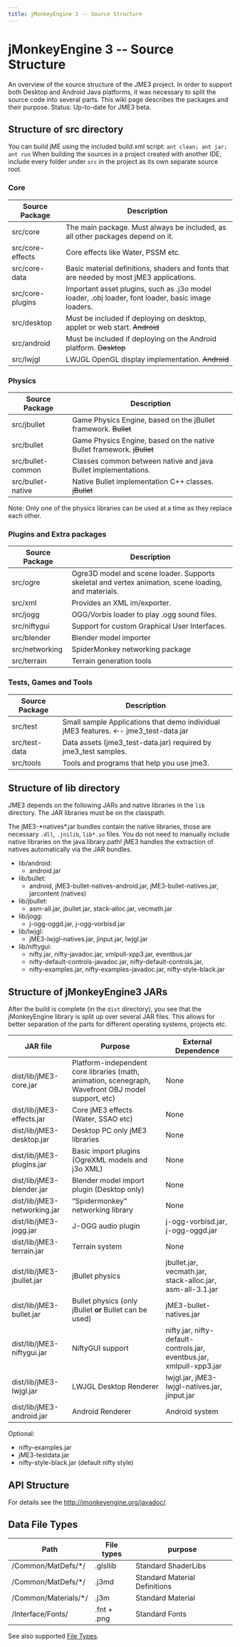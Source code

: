 ```yaml
---
title: jMonkeyEngine 3 -- Source Structure
---
```

<h1 class="sectionedit1" id="jmonkeyengine_3_--_source_structure">jMonkeyEngine 3 -- Source Structure</h1>
<div class="level1">

<p>
An overview of the source structure of the JME3 project. In order to support both Desktop and Android Java platforms, it was necessary to split the source code into several parts. This wiki page describes the packages and their purpose. Status: Up-to-date for JME3 beta.
</p>

</div>
<!-- EDIT1 SECTION "jMonkeyEngine 3 -- Source Structure" [1-323] -->
<h2 class="sectionedit2" id="structure_of_src_directory">Structure of src directory</h2>
<div class="level2">

<p>
You can build jME using the included build.xml script: <code>ant clean; ant jar; ant run</code>
When building the sources in a project created with another IDE,  include every folder under <code>src</code> in the project as its own separate source root.
</p>

</div>
<!-- EDIT2 SECTION "Structure of src directory" [324-598] -->
<h3 class="sectionedit3" id="core">Core</h3>
<div class="level3">
<div class="table sectionedit4"><table class="inline">
	<thead>
	<tr class="row0">
		<th class="col0 leftalign"> Source Package    </th><th class="col1 leftalign"> Description     </th>
	</tr>
	</thead>
	<tr class="row1">
		<td class="col0 leftalign"> src/core         </td><td class="col1"> The main package. Must always be included, as all other packages depend on it. </td>
	</tr>
	<tr class="row2">
		<td class="col0"> src/core-effects </td><td class="col1"> Core effects like Water, PSSM etc. </td>
	</tr>
	<tr class="row3">
		<td class="col0 leftalign"> src/core-data    </td><td class="col1"> Basic material definitions, shaders and fonts that are needed by most jME3 applications. </td>
	</tr>
	<tr class="row4">
		<td class="col0"> src/core-plugins </td><td class="col1"> Important asset plugins, such as .j3o model loader, .obj loader, font loader, basic image loaders. </td>
	</tr>
	<tr class="row5">
		<td class="col0 leftalign"> src/desktop      </td><td class="col1 leftalign"> Must be included if deploying on desktop, applet or web start. <del>Android</del>  </td>
	</tr>
	<tr class="row6">
		<td class="col0 leftalign"> src/android      </td><td class="col1"> Must be included if deploying on the Android platform. <del>Desktop</del> </td>
	</tr>
	<tr class="row7">
		<td class="col0 leftalign"> src/lwjgl        </td><td class="col1"> LWJGL OpenGL display implementation. <del>Android</del> </td>
	</tr>
</table></div>
<!-- EDIT4 TABLE [614-1335] -->
</div>
<!-- EDIT3 SECTION "Core" [599-1336] -->
<h3 class="sectionedit5" id="physics">Physics</h3>
<div class="level3">
<div class="table sectionedit6"><table class="inline">
	<thead>
	<tr class="row0">
		<th class="col0"> Source Package </th><th class="col1"> Description </th>
	</tr>
	</thead>
	<tr class="row1">
		<td class="col0 leftalign"> src/jbullet       </td><td class="col1"> Game Physics Engine, based on the jBullet framework. <del>Bullet</del></td>
	</tr>
	<tr class="row2">
		<td class="col0 leftalign"> src/bullet        </td><td class="col1"> Game Physics Engine, based on the native Bullet framework. <del>jBullet</del></td>
	</tr>
	<tr class="row3">
		<td class="col0"> src/bullet-common </td><td class="col1"> Classes common between native and java Bullet implementations.</td>
	</tr>
	<tr class="row4">
		<td class="col0"> src/bullet-native </td><td class="col1"> Native Bullet implementation C++ classes. <del>jBullet</del></td>
	</tr>
</table></div>
<!-- EDIT6 TABLE [1356-1753] -->
<p>
Note: Only one of the physics libraries can be used at a time as they replace each other.
</p>

</div>
<!-- EDIT5 SECTION "Physics" [1337-1845] -->
<h3 class="sectionedit7" id="plugins_and_extra_packages">Plugins and Extra packages</h3>
<div class="level3">
<div class="table sectionedit8"><table class="inline">
	<thead>
	<tr class="row0">
		<th class="col0"> Source Package </th><th class="col1"> Description </th>
	</tr>
	</thead>
	<tr class="row1">
		<td class="col0 leftalign"> src/ogre       </td><td class="col1"> Ogre3D model and scene loader. Supports skeletal and vertex animation, scene loading, and materials. </td>
	</tr>
	<tr class="row2">
		<td class="col0 leftalign"> src/xml        </td><td class="col1 leftalign"> Provides an XML im/exporter.  </td>
	</tr>
	<tr class="row3">
		<td class="col0 leftalign"> src/jogg       </td><td class="col1 leftalign"> OGG/Vorbis loader to play .ogg sound files.   </td>
	</tr>
	<tr class="row4">
		<td class="col0 leftalign"> src/niftygui   </td><td class="col1"> Support for custom Graphical User Interfaces. </td>
	</tr>
	<tr class="row5">
		<td class="col0 leftalign"> src/blender    </td><td class="col1"> Blender model importer </td>
	</tr>
	<tr class="row6">
		<td class="col0"> src/networking </td><td class="col1"> SpiderMonkey networking package </td>
	</tr>
	<tr class="row7">
		<td class="col0 leftalign"> src/terrain    </td><td class="col1"> Terrain generation tools</td>
	</tr>
</table></div>
<!-- EDIT8 TABLE [1883-2369] -->
</div>
<!-- EDIT7 SECTION "Plugins and Extra packages" [1846-2370] -->
<h3 class="sectionedit9" id="tests_games_and_tools">Tests, Games and Tools</h3>
<div class="level3">
<div class="table sectionedit10"><table class="inline">
	<thead>
	<tr class="row0">
		<th class="col0"> Source Package </th><th class="col1"> Description </th>
	</tr>
	</thead>
	<tr class="row1">
		<td class="col0 leftalign"> src/test      </td><td class="col1"> Small sample Applications that demo individual jME3 features. ←- jme3_test-data.jar </td>
	</tr>
	<tr class="row2">
		<td class="col0"> src/test-data </td><td class="col1"> Data assets (jme3_test-data.jar) required by jme3_test samples. </td>
	</tr>
	<tr class="row3">
		<td class="col0 leftalign"> src/tools     </td><td class="col1"> Tools and programs that help you use jme3. </td>
	</tr>
</table></div>
<!-- EDIT10 TABLE [2404-2688] -->
</div>
<!-- EDIT9 SECTION "Tests, Games and Tools" [2371-2689] -->
<h2 class="sectionedit11" id="structure_of_lib_directory">Structure of lib directory</h2>
<div class="level2">

<p>
JME3 depends on the following JARs and native libraries in the <code>lib</code> directory. The JAR libraries must be on the classpath. 
</p>

<p>
</p><p></p><div class="noteclassic">The jME3-*natives*.jar bundles contain the native libraries, those are necessary <code>.dll</code>, <code>.jnilib</code>, <code>lib*.so</code> files. You do not need to manually include native libraries on the java.library.path! jME3 handles the extraction of natives automatically via the JAR bundles.
</div>

<ul>
<li class="level1"><div class="li"> lib/android:</div>
<ul>
<li class="level2"><div class="li"> android.jar</div>
</li>
</ul>
</li>
<li class="level1"><div class="li"> lib/bullet:</div>
<ul>
<li class="level2"><div class="li"> android, jME3-bullet-natives-android.jar, jME3-bullet-natives.jar, jarcontent (natives)</div>
</li>
</ul>
</li>
<li class="level1"><div class="li"> lib/jbullet:</div>
<ul>
<li class="level2"><div class="li"> asm-all.jar, jbullet.jar, stack-alloc.jar, vecmath.jar</div>
</li>
</ul>
</li>
<li class="level1"><div class="li"> lib/jogg:</div>
<ul>
<li class="level2"><div class="li"> j-ogg-oggd.jar, j-ogg-vorbisd.jar</div>
</li>
</ul>
</li>
<li class="level1"><div class="li"> lib/lwjgl:</div>
<ul>
<li class="level2"><div class="li"> jME3-lwjgl-natives.jar, jinput.jar, lwjgl.jar</div>
</li>
</ul>
</li>
<li class="level1"><div class="li"> lib/niftygui:</div>
<ul>
<li class="level2"><div class="li"> nifty.jar, nifty-javadoc.jar, xmlpull-xpp3.jar, eventbus.jar</div>
</li>
<li class="level2"><div class="li"> nifty-default-controls-javadoc.jar, nifty-default-controls.jar, </div>
</li>
<li class="level2"><div class="li"> nifty-examples.jar, nifty-examples-javadoc.jar, nifty-style-black.jar</div>
</li>
</ul>
</li>
</ul>

</div>
<!-- EDIT11 SECTION "Structure of lib directory" [2690-3722] -->
<h2 class="sectionedit12" id="structure_of_jmonkeyengine3_jars">Structure of jMonkeyEngine3 JARs</h2>
<div class="level2">

<p>
After the build is complete (in the <code>dist</code> directory), you see that the jMonkeyEngine library is split up over several JAR files. This allows for better separation of the parts for different operating systems, projects etc. 
</p>
<div class="table sectionedit13"><table class="inline">
	<thead>
	<tr class="row0">
		<th class="col0"> JAR file </th><th class="col1"> Purpose </th><th class="col2"> External Dependence </th>
	</tr>
	</thead>
	<tr class="row1">
		<td class="col0"> dist/lib/jME3-core.jar </td><td class="col1"> Platform-independent core libraries (math, animation, scenegraph, Wavefront OBJ model support, etc) </td><td class="col2"> None </td>
	</tr>
	<tr class="row2">
		<td class="col0"> dist/lib/jME3-effects.jar </td><td class="col1"> Core jME3 effects (Water, SSAO etc) </td><td class="col2"> None </td>
	</tr>
	<tr class="row3">
		<td class="col0"> dist/lib/jME3-desktop.jar </td><td class="col1"> Desktop PC only jME3 libraries </td><td class="col2"> None </td>
	</tr>
	<tr class="row4">
		<td class="col0"> dist/lib/jME3-plugins.jar </td><td class="col1"> Basic import plugins (OgreXML models and j3o XML) </td><td class="col2"> None </td>
	</tr>
	<tr class="row5">
		<td class="col0"> dist/lib/jME3-blender.jar </td><td class="col1"> Blender model import plugin (Desktop only) </td><td class="col2"> None </td>
	</tr>
	<tr class="row6">
		<td class="col0"> dist/lib/jME3-networking.jar </td><td class="col1"> “Spidermonkey” networking library </td><td class="col2"> None </td>
	</tr>
	<tr class="row7">
		<td class="col0"> dist/lib/jME3-jogg.jar </td><td class="col1"> J-OGG audio plugin </td><td class="col2"> j-ogg-vorbisd.jar, j-ogg-oggd.jar </td>
	</tr>
	<tr class="row8">
		<td class="col0"> dist/lib/jME3-terrain.jar </td><td class="col1"> Terrain system </td><td class="col2"> None </td>
	</tr>
	<tr class="row9">
		<td class="col0"> dist/lib/jME3-jbullet.jar </td><td class="col1"> jBullet physics </td><td class="col2"> jbullet.jar, vecmath.jar, stack-alloc.jar, asm-all-3.1.jar </td>
	</tr>
	<tr class="row10">
		<td class="col0"> dist/lib/jME3-bullet.jar </td><td class="col1"> Bullet physics (only jBullet <strong>or</strong> Bullet can be used)</td><td class="col2"> jME3-bullet-natives.jar </td>
	</tr>
	<tr class="row11">
		<td class="col0"> dist/lib/jME3-niftygui.jar </td><td class="col1"> NiftyGUI support </td><td class="col2"> nifty.jar, nifty-default-controls.jar, eventbus.jar, xmlpull-xpp3.jar </td>
	</tr>
	<tr class="row12">
		<td class="col0"> dist/lib/jME3-lwjgl.jar </td><td class="col1"> LWJGL Desktop Renderer </td><td class="col2"> lwjgl.jar, jME3-lwjgl-natives.jar, jinput.jar</td>
	</tr>
	<tr class="row13">
		<td class="col0"> dist/lib/jME3-android.jar </td><td class="col1"> Android Renderer </td><td class="col2"> Android system </td>
	</tr>
</table></div>
<!-- EDIT13 TABLE [3996-5215] -->
<p>
Optional:
</p>
<ul>
<li class="level1"><div class="li"> nifty-examples.jar</div>
</li>
<li class="level1"><div class="li"> jME3-testdata.jar</div>
</li>
<li class="level1"><div class="li"> nifty-style-black.jar (default nifty style)</div>
</li>
</ul>

</div>
<!-- EDIT12 SECTION "Structure of jMonkeyEngine3 JARs" [3723-5319] -->
<h2 class="sectionedit14" id="api_structure">API Structure</h2>
<div class="level2">

<p>
For details see the <a href="http://jmonkeyengine.org/javadoc/" class="urlextern" title="http://jmonkeyengine.org/javadoc/" rel="nofollow">http://jmonkeyengine.org/javadoc/</a>.
</p>

</div>
<!-- EDIT14 SECTION "API Structure" [5320-5405] -->
<h2 class="sectionedit15" id="data_file_types">Data File Types</h2>
<div class="level2">
<div class="table sectionedit16"><table class="inline">
	<thead>
	<tr class="row0">
		<th class="col0"> Path </th><th class="col1"> File types </th><th class="col2"> purpose </th>
	</tr>
	</thead>
	<tr class="row1">
		<td class="col0"> /Common/MatDefs/*/ </td><td class="col1"> .glsllib </td><td class="col2"> Standard ShaderLibs </td>
	</tr>
	<tr class="row2">
		<td class="col0"> /Common/MatDefs/*/ </td><td class="col1"> .j3md </td><td class="col2"> Standard Material Definitions </td>
	</tr>
	<tr class="row3">
		<td class="col0"> /Common/Materials/*/ </td><td class="col1"> .j3m </td><td class="col2"> Standard Material </td>
	</tr>
	<tr class="row4">
		<td class="col0"> /Interface/Fonts/ </td><td class="col1"> .fnt + .png </td><td class="col2"> Standard Fonts </td>
	</tr>
</table></div>
<!-- EDIT16 TABLE [5435-5691] -->
<p>
See also supported <a href="/jme3/intermediate/file_types.html" class="wikilink1" title="jme3:intermediate:file_types">File Types</a>.
</p>

</div>
<!-- EDIT15 SECTION "Data File Types" [5406-] -->
